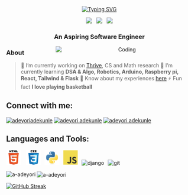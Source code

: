 <div align="center">
<a href=""><img src ="https://readme-typing-svg.herokuapp.com?font=Rubik+Doodle+Shadow&size=35&pause=2000&color=74807E&width=435&lines=Hi+I'm+Adeyori+Adekunle" alt="Typing SVG" /></a>
</div>
<p align="center">
<a href="https://adeyori.me/"><img src="https://img.shields.io/badge/-Website-grey?style=for-the-badge&logo=Vercel&logoColor=white"/></a> &nbsp; <a href="mailto:adekunleadeyori@gmail.com"><img src="https://img.shields.io/badge/-Gmail-grey?style=for-the-badge&logo=Gmail&logoColor=white"/></a> &nbsp; <a href="https://www.linkedin.com/in/adeyoriadekunle"><img src="https://img.shields.io/badge/-LinkedIn-grey?style=for-the-badge&logo=LinkedIn&logoColor=white"/></a> 
</p>
<h3 align="center">An Aspiring Software Engineer</h3>

<div align="center">
<img align="right" alt="Coding" width="370" src="https://miro.medium.com/max/680/0*7Q3yvSIv_t0ioJ-Z.gif"/>
</div>

### About
> 🔭 I’m currently working on [Thrive](https://www.aamu.edu/about/inside-aamu/news/students-created-ai-assisted-mental-health-platform-for-black-and-hispanic-communities.html
), CS and Math research</break>
🌱 I’m currently learning **DSA & Algo, Robotics, Arduino, Raspberry pi, React, Tailwind & Flask**</break>
 📄 Know about my experiences [here](https://drive.google.com/file/d/15WPG4I7_Y5v7kMRE-UxxsPeV4xQBVMcR/view?usp=sharing)</break>
 ⚡ Fun fact **I love playing basketball**</break>

## Connect with me:
<p align="left">
<a href="https://twitter.com/adeyoriadekunle" target="blank"><img align="center" src="https://raw.githubusercontent.com/rahuldkjain/github-profile-readme-generator/master/src/images/icons/Social/twitter.svg" alt="adeyoriadekunle" height="30" width="40" /></a>
<a href="https://linkedin.com/in/adeyori adekunle" target="blank"><img align="center" src="https://raw.githubusercontent.com/rahuldkjain/github-profile-readme-generator/master/src/images/icons/Social/linked-in-alt.svg" alt="adeyori adekunle" height="30" width="40" /></a>
<a href="https://www.youtube.com/c/adeyori adekunle" target="blank"><img align="center" src="https://raw.githubusercontent.com/rahuldkjain/github-profile-readme-generator/master/src/images/icons/Social/youtube.svg" alt="adeyori adekunle" height="30" width="40" /></a>
</p>

## Languages and Tools:
<p align="left"> <img style="padding-right:10px;"src="https://raw.githubusercontent.com/devicons/devicon/master/icons/html5/html5-original-wordmark.svg" alt="html5" width="40" height="40"/> <img style="padding-right:10px;"src="https://raw.githubusercontent.com/devicons/devicon/master/icons/css3/css3-original-wordmark.svg" alt="css3" width="40" height="40"/><img style="padding-right:10px;"src="https://raw.githubusercontent.com/devicons/devicon/master/icons/python/python-original.svg" alt="python" width="40" height="40"/><img style="padding-right:10px;"src="https://raw.githubusercontent.com/devicons/devicon/master/icons/javascript/javascript-original.svg" alt="javascript" width="40" height="40"/><img style="padding-right:10px;"src="https://cdn.worldvectorlogo.com/logos/django.svg" alt="django" width="40" height="40"/><img style="padding-right:10px;"src="https://www.vectorlogo.zone/logos/git-scm/git-scm-icon.svg" alt="git" width="40" height="40"/></p>

<p><img align="left" src="https://github-readme-stats.vercel.app/api/top-langs?username=a-adeyori&show_icons=true&locale=en&layout=compact&theme=dark" alt="a-adeyori" /></p>

<p>&nbsp;<img align="center" src="https://github-readme-stats.vercel.app/api?username=a-adeyori&show_icons=true&locale=en&theme=dark" alt="a-adeyori" /></p>

<a href="https://git.io/streak-stats"><img src="https://github-readme-streak-stats.herokuapp.com?user=a-adeyori&theme=dark" alt="GitHub Streak" /></a>


